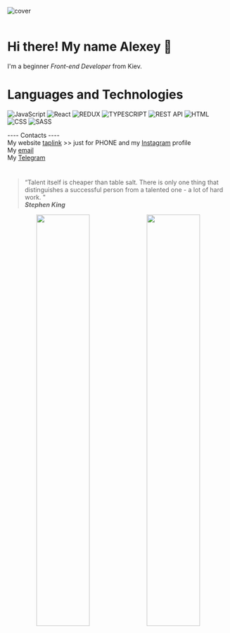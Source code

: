 ![cover](https://github.com/websharkdev/websharkdev/blob/main/Frame%201.png?raw=true)  <br/>
<br/>
# Hi there! My name Alexey 🦈  <br/>
I'm a beginner *Front-end Developer* from Kiev.
# Languages and Technologies
![JavaScript](https://camo.githubusercontent.com/f5a4977b3c10ea6a3ef87a3c51e61a1c201a895c99a6c9c74a9d3efe508cd8bb/68747470733a2f2f696d672e736869656c64732e696f2f62616467652f2d4a6176615363726970742d3039303930393f7374796c653d666f722d7468652d6261646765266c6f676f3d4a617661536372697074)
![React](https://camo.githubusercontent.com/3fdfe4bbd316e7b1faff3c5e68c49a9eb345536c6629208d1838ab3b5226c95f/68747470733a2f2f696d672e736869656c64732e696f2f62616467652f2d52656163744a732d3039303930393f7374796c653d666f722d7468652d6261646765266c6f676f3d5265616374)
![REDUX](https://camo.githubusercontent.com/9f26f7e3ea9c5376fd255ee200fd783e4286ddf774a02c98a32edd96ef8c0859/68747470733a2f2f696d672e736869656c64732e696f2f62616467652f2d52656475782d3039303930393f7374796c653d666f722d7468652d6261646765266c6f676f3d5265647578)
![TYPESCRIPT](https://camo.githubusercontent.com/def5d6350e4f795ec1907b661fcfb9812c5ef776704854463af2f775ec49b2f4/68747470733a2f2f696d672e736869656c64732e696f2f62616467652f2d547970655363726970742d3039303930393f7374796c653d666f722d7468652d6261646765266c6f676f3d54797065536372697074)
![REST API](https://camo.githubusercontent.com/d5488fa238ffa68e4e048ce66c15c51e6c74cded0ea57a974faac87f82c9da52/68747470733a2f2f696d672e736869656c64732e696f2f62616467652f2d524553542532304150492d3039303930393f7374796c653d666f722d7468652d6261646765)
![HTML](https://camo.githubusercontent.com/7ee985b72550da31d0ba91bf068f433f761dba9f90efe8f8102ffd851ce5e166/68747470733a2f2f696d672e736869656c64732e696f2f62616467652f2d48544d4c2d3039303930393f7374796c653d666f722d7468652d6261646765266c6f676f3d68746d6c35)
![CSS](https://camo.githubusercontent.com/16c50c96d49a2263de9fc316615341af0ef1aeae5dd7753638c0b5d4f815d14c/68747470733a2f2f696d672e736869656c64732e696f2f62616467652f2d4353532d3039303930393f7374796c653d666f722d7468652d6261646765266c6f676f3d63737333)
![SASS](https://img.shields.io/badge/SASS-ffffff?style=for-the-badge&logo=sass)
 <br/>

---- Contacts ---- 
 <br/>
My website [taplink](http://www.webshark.design/) >> just for PHONE and my [Instagram](https://www.instagram.com/webshark.dev/) profile  <br/>
My [email](mailto:alex.bortnitskiy@gmail.com) <br/>
My [Telegram](t.me/allexis7)
#
> “Talent itself is cheaper than table salt. There is only one thing that distinguishes a successful person from a talented one - a lot of hard work. " <br/>
> ***Stephen King***
<p align="center">
  <img width="49%" src="https://github-readme-stats.vercel.app/api?username=websharkdev&show_icons=true&theme=blood" />
  <img width="49%" src="https://github-readme-streak-stats.herokuapp.com/?user=websharkdev&theme=blood" />
</p>
